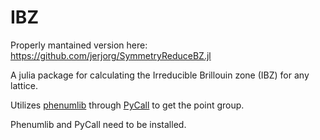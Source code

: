 # IBZ

Properly mantained version here: https://github.com/jerjorg/SymmetryReduceBZ.jl

A julia package for calculating the Irreducible Brillouin zone (IBZ) for any lattice.

Utilizes [phenumlib]( https://github.com/wsmorgan/phonon-enumeration) through [PyCall](https://github.com/JuliaPy/PyCall.jl) to get the point group.

Phenumlib and PyCall need to be installed.
